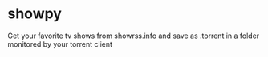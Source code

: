 showpy
======

Get your favorite tv shows from showrss.info and save as .torrent in a folder monitored by your torrent client
